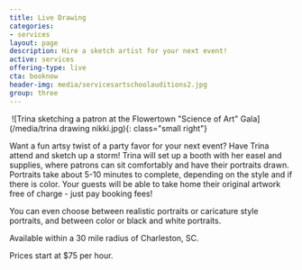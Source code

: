 ```yaml
---
title: Live Drawing
categories:
- services
layout: page
description: Hire a sketch artist for your next event!
active: services
offering-type: live
cta: booknow
header-img: media/servicesartschoolauditions2.jpg
group: three
---
```


 ![Trina sketching a patron at the Flowertown "Science of Art" Gala](/media/trina drawing nikki.jpg){: class="small right"}
 
 Want a fun artsy twist of a party favor for your next event? Have Trina attend and sketch up a storm! Trina will set up a booth with her easel and supplies, where patrons can sit comfortably and have their portraits drawn. Portraits take about 5-10 minutes to complete, depending on the style and if there is color. Your guests will be able to take home their original artwork free of charge - just pay booking fees! 
 
You can even choose between realistic portraits or caricature style portraits, and between color or black and white portraits.  

Available within a 30 mile radius of Charleston, SC. 

Prices start at $75 per hour.


